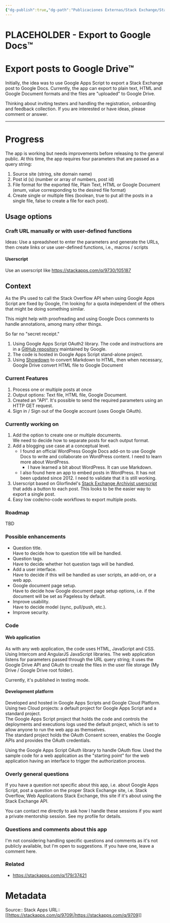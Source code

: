 ```yaml
---
{"dg-publish":true,"dg-path":"Publicaciones Externas/Stack Exchange/Stack Apps/stackapps.com-9709.md","permalink":"/publicaciones-externas/stack-exchange/stack-apps/stackapps-com-9709/","title":"PLACEHOLDER - Export to Google Docs™","hide":true,"noteIcon":"\"0\"","created":"2024-04-03T12:20:11.701-06:00","updated":"2024-04-05T16:43:26.613-06:00"}
---
```


# PLACEHOLDER - Export to Google Docs™

Export posts to Google Drive™
=====

Initially, the idea was to use Google Apps Script to export a Stack Exchange post to Google Docs. Currently, the app can export to plain text, HTML and Google Document formats and the files are "uploaded" to Google Drive.

Thinking about inviting testers and handling the registration, onboarding and feedback collection. If you are interested or have ideas, please comment or answer.

----

Progress
=====

The app is working but needs improvements before releasing to the general public. At this time, the app requires four parameters that are passed as a query string:

1. Source site (string, site domain name)
2. Post id (s) (number or array of numbers, post id)
3. File format for the exported file, Plain Text, HTML or Google Document (enum, value corresponding to the desired file format)
4. Create single or multiple files (boolean, true to put all the posts in a single file, false to create a file for each post).

Usage options
------

### Craft URL manually or with user-defined functions
Ideas: Use a spreadsheet to enter the parameters and generate the URLs, then create links or use user-defined functions, i.e., macros / scripts

#### Userscript

Use an userscript like https://stackapps.com/q/9730/105187

Context
------
As the IPs used to call the Stack Overflow API when using Google Apps Script are fixed by Google, I'm looking for a quota independent of the others that might be doing something similar.

This might help with proofreading and using Google Docs comments to handle annotations, among many other things.

So far no "secret receipt."

1. Using Google Apps Script OAuth2 library. The code and instructions are in a [GitHub repository][1] maintained by Google.
2. The code is hosted in Google Apps Script stand-alone project.
3. Using [Showdown][2] to convert Markdown to HTML, then when necessary, Google Drive convert HTML file to Google Document

### Current Features
1. Process one or multiple posts at once
2. Output options: Text file, HTML file, Google Document.
3. Created an "API". It's possible to send the required parameters using an HTTP GET request.
4. Sign in / Sign out of the Google account (uses Google OAuth).
 

### Currently working on
1. Add the option to create one or multiple documents.  
    We need to decide how to separate posts for each output format.  
2. Add a blogging use case at a conceptual level.  
   - I found an official WordPress Google Docs add-on to use Google Docs to write and collaborate on WordPress content. I need to learn more about WordPress.
      - I have learned a bit about WordPress. It can use Markdown.
   - I also found here an app to embed posts in WordPress. It has not been updated since 2012. I need to validate that it is still working.
3. Userscript based on Glorfindel's [Stack Exchange Archivist userscript][3] that adds a button to each post. This looks to be the easier way to export a single post. 
4. Easy low code/no-code workflows to export multiple posts.

### Roadmap

TBD

### Possible enhancements
- Question title.  
    Have to decide how to question title will be handled.
- Question tags.  
    Have to decide whether hot question tags will be handled.
- Add a user interface.  
    Have to decide if this will be handled as user scripts, an add-on, or a web app.
- Google document page setup.  
    Have to decide how Google document page setup options, i.e. if the document will be set as Pageless by default. 
- Improve usability.  
    Have to decide model (sync, pull/push, etc.).
- Improve security.

### Code

#### Web application
As with any web application, the code uses HTML, JavaScript and CSS. Using Intercom and AngularJS JavaScript libraries. The web application listens for parameters passed through the URL query string; it uses the Google Drive API and OAuth to create the files in the user file storage (My Drive / Google Drive root folder).

Currently, it's published in testing mode.

#### Development platform
Developed and hosted in Google Apps Scripts and Google Cloud Platform. Using two Cloud projects: a default project for Google Apps  Script and a standard project.   
The Google Apps Script project that holds the code and controls the deployments and executions logs used the default project, which is set to allow anyone to run the web app as themselves.  
The standard project holds the OAuth Consent screen, enables the Google APIs and provides the OAuth credentials.  

Using the Google Apps Script OAuth library to handle OAuth flow. Used the sample code for a web application as the "starting point" for the web application having an interface to trigger the authorization process.
 
 

### Overly general questions

If you have a question not specific about this app, i.e. about Google Apps Script, post a question on the proper Stack Exchange site, i.e. Stack Overflow, Web Applications Stack Exchange, this site if it's about using the Stack Exchange API.

You can contact me directly to ask how I handle these sessions if you want a private mentorship session. See my profile for details.

### Questions and comments about this app
I'm not considering handling specific questions and comments as it's not publicly available, but I'm open to suggestions. If you have one, leave a comment here. 

### Related

- https://stackapps.com/q/179/37421


  [1]: https://github.com/googleworkspace/apps-script-oauth2
  [2]: https://github.com/showdownjs/showdown
  [3]: https://stackapps.com/q/8386/105187

# Metadata
Source:: Stack Apps
URL:: [[https://stackapps.com/q/9709\|https://stackapps.com/q/9709]]

